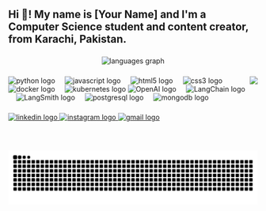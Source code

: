 <h2 align="left">Hi 👋! My name is [Your Name] and I'm a Computer Science student and content creator, from Karachi, Pakistan.</h2>

###

<div align="center">
  <img src="https://github-readme-stats.vercel.app/api/top-langs?username=shahzarkhalique&locale=en&hide_title=false&layout=compact&card_width=320&langs_count=5&theme=dracula&hide_border=false" height="150" alt="languages graph"  />
</div>

###

<img align="right" height="150" src="https://i.gifer.com/3AyY.gif"  />

###

<div align="left">
  <img src="https://cdn.jsdelivr.net/gh/devicons/devicon/icons/python/python-original.svg" height="30" alt="python logo"  />
  <img width="12" />
  <img src="https://cdn.jsdelivr.net/gh/devicons/devicon/icons/javascript/javascript-original.svg" height="30" alt="javascript logo"  />
  <img width="12" />
  <img src="https://cdn.jsdelivr.net/gh/devicons/devicon/icons/html5/html5-original.svg" height="30" alt="html5 logo"  />
  <img width="12" />
  <img src="https://cdn.jsdelivr.net/gh/devicons/devicon/icons/css3/css3-original.svg" height="30" alt="css3 logo"  />
  <img width="12" />
  <img src="https://cdn.jsdelivr.net/gh/devicons/devicon/icons/docker/docker-original.svg" height="30" alt="docker logo"  />
  <img width="12" />
  <img src="https://cdn.jsdelivr.net/gh/devicons/devicon/icons/kubernetes/kubernetes-plain.svg" height="30" alt="kubernetes logo"  />
   <!-- OpenAI logo -->
  <img src="https://static-00.iconduck.com/assets.00/openai-icon-2021x2048-4rpe5x7n.png" height="30" alt="OpenAI logo" />
  <img width="12" />
  <!-- LangChain logo -->
  <img src="https://registry.npmmirror.com/@lobehub/icons-static-png/latest/files/dark/langchain.png" height="30" alt="LangChain logo" />
  <img width="12" />
  <!-- LangSmith logo -->
  <img src="https://registry.npmmirror.com/@lobehub/icons-static-png/latest/files/dark/langsmith.png" height="30" alt="LangSmith logo" />
  <img width="12" />
  <!-- Postgres logo -->
  <img src="https://cdn.jsdelivr.net/gh/devicons/devicon/icons/postgresql/postgresql-original.svg" height="30" alt="postgresql logo" />
  <img width="12" />
  <!-- MongoDB logo -->
  <img src="https://cdn.jsdelivr.net/gh/devicons/devicon/icons/mongodb/mongodb-original.svg" height="30" alt="mongodb logo" />
</div>

###

<div align="left">
  <a href="https://www.linkedin.com/in/shahzar-khalique-0736b8153/" target="_blank">
    <img src="https://img.shields.io/static/v1?message=LinkedIn&logo=linkedin&label=&color=0077B5&logoColor=white&labelColor=&style=for-the-badge" height="35" alt="linkedin logo"  />
  </a>
  <a href="https://www.instagram.com/shahzarkhaliq/" target="_blank">
    <img src="https://img.shields.io/static/v1?message=Instagram&logo=instagram&label=&color=E4405F&logoColor=white&labelColor=&style=for-the-badge" height="35" alt="instagram logo"  />
  </a>
  <a href="mailto:shahzarkhalique@gmail.com" target="_blank">
    <img src="https://img.shields.io/static/v1?message=Gmail&logo=gmail&label=&color=D14836&logoColor=white&labelColor=&style=for-the-badge" height="35" alt="gmail logo"  />
  </a>
</div>

###

<br clear="both">

<picture>
  <source media="(prefers-color-scheme: dark)" srcset="https://raw.githubusercontent.com/shahzarkhalique/shahzarkhalique/output/github-contribution-grid-snake-dark.svg" />
  <source media="(prefers-color-scheme: light)" srcset="https://raw.githubusercontent.com/shahzarkhalique/shahzarkhalique/output/github-contribution-grid-snake.svg" />
  <img alt="Snake animation" src="https://raw.githubusercontent.com/shahzarkhalique/shahzarkhalique/output/github-contribution-grid-snake.svg" />
</picture>
